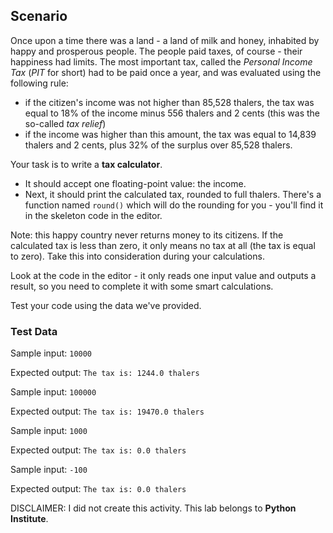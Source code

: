## Scenario
Once upon a time there was a land - a land of milk and honey, inhabited by happy and prosperous people. The people paid taxes, of course - their happiness had limits. The most important tax, called the *Personal Income Tax* (*PIT* for short) had to be paid once a year, and was evaluated using the following rule:

* if the citizen's income was not higher than 85,528 thalers, the tax was equal to 18% of the income minus 556 thalers and 2 cents (this was the so-called *tax relief*)
* if the income was higher than this amount, the tax was equal to 14,839 thalers and 2 cents, plus 32% of the surplus over 85,528 thalers.

Your task is to write a **tax calculator**.

* It should accept one floating-point value: the income.
* Next, it should print the calculated tax, rounded to full thalers. There's a function named `round()` which will do the rounding for you - you'll find it in the skeleton code in the editor.

Note: this happy country never returns money to its citizens. If the calculated tax is less than zero, it only means no tax at all (the tax is equal to zero). Take this into consideration during your calculations.

Look at the code in the editor - it only reads one input value and outputs a result, so you need to complete it with some smart calculations.

Test your code using the data we've provided.

### Test Data
Sample input: `10000`

Expected output: `The tax is: 1244.0 thalers`

Sample input: `100000`

Expected output: `The tax is: 19470.0 thalers`

Sample input: `1000`

Expected output: `The tax is: 0.0 thalers`

Sample input: `-100`

Expected output: `The tax is: 0.0 thalers`

DISCLAIMER: I did not create this activity. This lab belongs to **Python Institute**.
